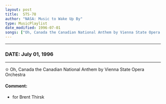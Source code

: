 ```yaml
---
layout: post
title:  STS-78
author: "NASA: Music to Wake Up By"
type: MusicPlaylist
date_modified: 1996-07-01
songs: ["Oh, Canada the Canadian National Anthem by Vienna State Opera Orchestra"]
---
```


----
### DATE: July 01, 1996
----
✫ Oh, Canada the Canadian National Anthem by Vienna State Opera Orchestra

#### Comment:
* for Brent Thirsk



<br/>
<center>
	<a target="_blank"
	   href="https://twitter.com/intent/tweet?hashtags=Space,NASA,Playlist,NASAWakeupCalls,SpaceProgram&text={{ page.author}}, '{{ page.songs.first }}' {{ page.title }}, {{ page.date | date: '%B %d, %Y' }}. {{ site.url }}{{ page.url }} @nasawakeupcalls">
	   <i class="fab fa-twitter" alt="Tweet this page" style="font-size: 1.3em;"></i>
	</a>
	&nbsp; 	<i class="fas fa-user-astronaut" style="font-size: 1.5em;"></i> &nbsp;
    <a type="amzn" search="'Oh, Canada the Canadian National Anthem by Vienna State Opera Orchestra'" category="popular music">
        <i class="fab fa-amazon" style="font-size: 1.3em;"></i>
    </a>
</center>
